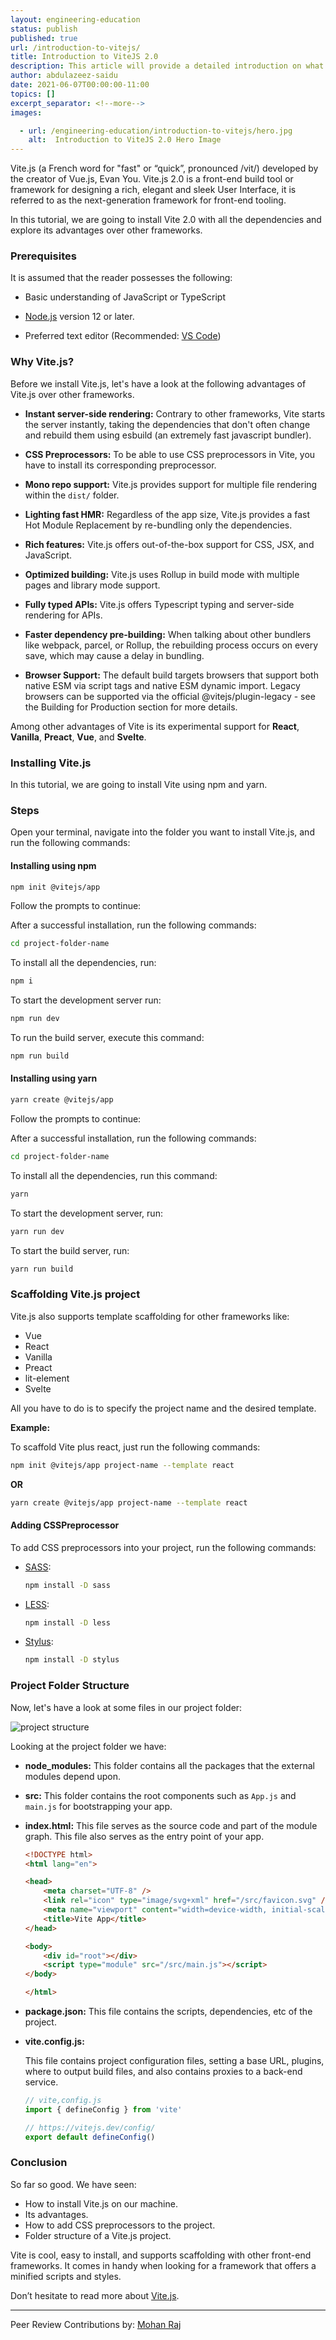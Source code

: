```yaml
---
layout: engineering-education
status: publish
published: true
url: /introduction-to-vitejs/
title: Introduction to ViteJS 2.0
description: This article will provide a detailed introduction on what Vite.js is and how it's superior over other frameworks. It also provides the reader a detailed guide on how to set it up.
author: abdulazeez-saidu
date: 2021-06-07T00:00:00-11:00
topics: []
excerpt_separator: <!--more-->
images:

  - url: /engineering-education/introduction-to-vitejs/hero.jpg
    alt:  Introduction to ViteJS 2.0 Hero Image
---
```


Vite.js (a French word for "fast" or “quick”, pronounced /vit/) developed by the creator of Vue.js, Evan You. Vite.js 2.0 is a front-end build tool or framework for designing a rich, elegant and sleek User Interface, it is referred to as the next-generation framework for front-end tooling.
<!--more-->

In this tutorial, we are going to install Vite 2.0 with all the dependencies and explore its advantages over other frameworks.

### Prerequisites

It is assumed that the reader possesses the following:

- Basic understanding of JavaScript or TypeScript

- [Node.js](https://www.nodejs.org) version 12 or later.

- Preferred text editor (Recommended: [VS Code](https://code.visualstudio.com))

### Why Vite.js?

Before we install Vite.js, let's have a look at the following advantages of Vite.js over other frameworks.

- **Instant server-side rendering:** Contrary to other frameworks, Vite starts the server instantly, taking the dependencies that don't often change and rebuild them using esbuild (an extremely fast javascript bundler).

- **CSS Preprocessors:** To be able to use CSS preprocessors in Vite, you have to install its corresponding preprocessor.

- **Mono repo support:** Vite.js provides support for multiple file rendering within the `dist/` folder.

- **Lighting fast HMR:** Regardless of the app size, Vite.js provides a fast Hot Module Replacement by re-bundling only the dependencies.

- **Rich features:** Vite.js offers out-of-the-box support for CSS, JSX, and JavaScript.

- **Optimized building:** Vite.js uses Rollup in build mode with multiple pages and library mode support.

- **Fully typed APIs:** Vite.js offers Typescript typing and server-side rendering for APIs.

- **Faster dependency pre-building:** When talking about other bundlers like webpack, parcel, or Rollup, the rebuilding process occurs on every save, which may cause a delay in bundling.

- **Browser Support:** The default build targets browsers that support both native ESM via script tags and native ESM dynamic import. Legacy browsers can be supported via the official @vitejs/plugin-legacy - see the Building for Production section for more details.

Among other advantages of Vite is its experimental support for **React**, **Vanilla**, **Preact**, **Vue**, and **Svelte**.

### Installing Vite.js

In this tutorial, we are going to install Vite using npm and yarn.

### Steps

Open your terminal, navigate into the folder you want to install Vite.js, and run the following commands:

#### Installing using npm

```bash
npm init @vitejs/app
```

Follow the prompts to continue:

After a successful installation, run the following commands:

```bash
cd project-folder-name
```

To install all the dependencies, run:

```bash
npm i
```

To start the development server run:

```bash
npm run dev
```

To run the build server, execute this command:

```bash
npm run build
```

#### Installing using yarn

```bash
yarn create @vitejs/app
```

Follow the prompts to continue:

After a successful installation, run the following commands:

```bash
cd project-folder-name
```

To install all the dependencies, run this command:

```bash
yarn
```

To start the development server, run:

```bash
yarn run dev
```

To start the build server, run:

```bash
yarn run build
```

### Scaffolding Vite.js project

Vite.js also supports template scaffolding for other frameworks like:

- Vue
- React
- Vanilla
- Preact
- lit-element
- Svelte

All you have to do is to specify the project name and the desired template.

**Example:**

To scaffold Vite plus react, just run the following commands:

```bash
npm init @vitejs/app project-name --template react
```

**OR**

```bash
yarn create @vitejs/app project-name --template react
```

#### Adding CSSPreprocessor
To add CSS preprocessors into your project, run the following commands:

- [SASS](https://sass-lang.com/):

  ```bash
  npm install -D sass
  ```
 
- [LESS](https://lesscss.org/):

  ```bash
  npm install -D less
  ```
  
- [Stylus](https://stylus-lang.com/):
 
  ```bash
  npm install -D stylus
  ```

### Project Folder Structure

Now, let's have a look at some files in our project folder:

![project structure](/introduction-to-vitejs/folder-structure.png)

Looking at the project folder we have:

- **node_modules:** This folder contains all the packages that the external modules depend upon.

- **src:** This folder contains the root components such as `App.js` and `main.js` for bootstrapping your app.

- **index.html:** This file serves as the source code and part of the module graph. This file also serves as the entry point of your app.

  ```HTML
  <!DOCTYPE html>
  <html lang="en">

  <head>
      <meta charset="UTF-8" />
      <link rel="icon" type="image/svg+xml" href="/src/favicon.svg" />
      <meta name="viewport" content="width=device-width, initial-scale=1.0" />
      <title>Vite App</title>
  </head>

  <body>
      <div id="root"></div>
      <script type="module" src="/src/main.js"></script>
  </body>

  </html>
  ```

- **package.json:** This file contains the scripts, dependencies, etc of the project.

- **vite.config.js:** 

  This file contains project configuration files, setting a base URL, plugins, where to output build files, and also contains proxies to a back-end service.

  ```JavaScript
  // vite,config.js
  import { defineConfig } from 'vite'

  // https://vitejs.dev/config/
  export default defineConfig()
  ```

### Conclusion

So far so good. We have seen:

- How to install Vite.js on our machine.
- Its advantages.
- How to add CSS preprocessors to the project.
- Folder structure of a Vite.js project.

Vite is cool, easy to install, and supports scaffolding with other front-end frameworks. It comes in handy when looking for a framework that offers a minified scripts and styles.

Don’t hesitate to read more about [Vite.js](https://www.vitejs.dev).

---
Peer Review Contributions by: [Mohan Raj](/engineering-education/authors/mohan-raj/)
